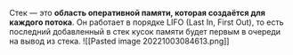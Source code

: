Стек — это **область оперативной памяти, которая создаётся для каждого потока**. Он работает в порядке LIFO (Last In, First Out), то есть последний добавленный в стек кусок памяти будет первым в очереди на вывод из стека.
![[Pasted image 20221003084613.png]]